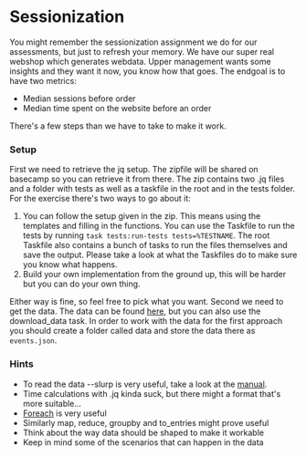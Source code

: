# Sessionization

You might remember the sessionization assignment we do for our assessments, but just to refresh your memory. We have our super real webshop which generates webdata. Upper management wants some insights and they want it now, you know how that goes. The endgoal is to have two metrics:
- Median sessions before order
- Median time spent on the website before an order

There's a few steps than we have to take to make it work.

### Setup

First we need to retrieve the jq setup. The zipfile will be shared on basecamp so you can retrieve it from there.
The zip contains two .jq files and a folder with tests as well as a taskfile in the root and in the tests folder.
For the exercise there's two ways to go about it: 
1. You can follow the setup given in the zip. This means using the templates and filling in the functions.
You can use the Taskfile to run the tests by running ```task tests:run-tests tests=%TESTNAME```. 
The root Taskfile also contains a bunch of tasks to run the files themselves and save the output.
Please take a look at what the Taskfiles do to make sure you know what happens.
2. Build your own implementation from the ground up, this will be harder but you can do your own thing.

Either way is fine, so feel free to pick what you want.
Second we need to get the data. The data can be found [here](https://storage.googleapis.com/xcc-de-assessment/events.json), but you can also use the download_data task.
In order to work with the data for the first approach you should create a folder called data and store the data there as ```events.json```.

### Hints

- To read the data --slurp is very useful, take a look at the [manual](https://jqlang.github.io/jq/manual/#invoking-jq).
- Time calculations with .jq kinda suck, but there might a format that's more suitable...
- [Foreach](https://jqlang.github.io/jq/manual/#foreach) is very useful
- Similarly map, reduce, groupby and to_entries might prove useful
- Think about the way data should be shaped to make it workable
- Keep in mind some of the scenarios that can happen in the data
